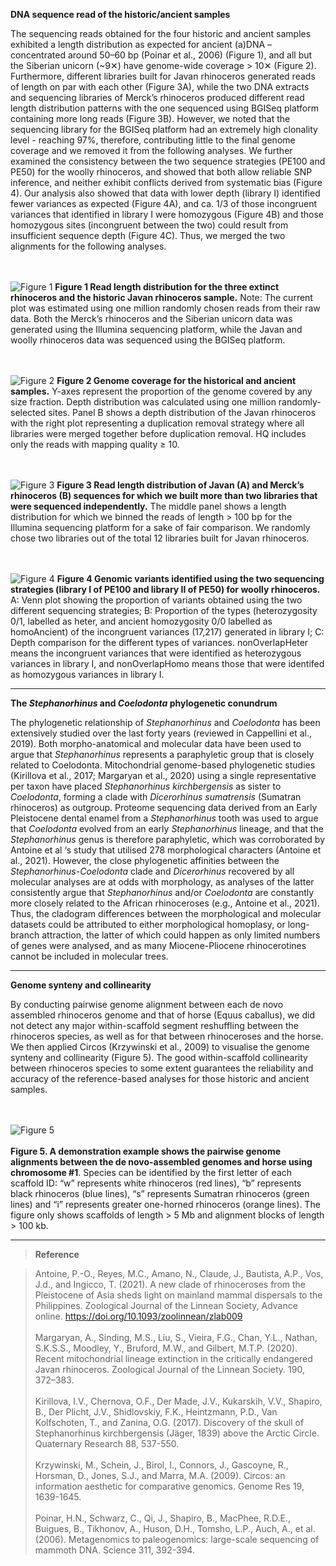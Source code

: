 **DNA sequence read of the historic/ancient samples**

The sequencing reads obtained for the four historic and ancient samples exhibited a length distribution as expected for ancient (a)DNA – concentrated around 50–60 bp (Poinar et al., 2006) (Figure 1), and all but the Siberian unicorn (~9✕) have genome-wide coverage > 10✕ (Figure 2). Furthermore, different libraries built for Javan rhinoceros generated reads of length on par with each other (Figure 3A), while the two DNA extracts and sequencing libraries of Merck’s rhinoceros produced different read length distribution patterns with the one sequenced using BGISeq platform containing more long reads (Figure 3B). However, we noted that the sequencing library for the BGISeq platform had an extremely high clonality level - reaching 97%, therefore, contributing little to the final genome coverage and we removed it from the following analyses. We further examined the consistency between the two sequence strategies (PE100 and PE50) for the woolly rhinoceros, and showed that both allow reliable SNP inference, and neither exhibit conflicts derived from systematic bias (Figure 4). Our analysis also showed that data with lower depth (library I) identified fewer variances as expected (Figure 4A), and ca. 1/3 of those incongruent variances that identified in library I were homozygous (Figure 4B) and those homozygous sites (incongruent between the two) could result from insufficient sequence depth (Figure 4C). Thus, we merged the two alignments for the following analyses.

<br/><br/>
![Figure 1](https://github.com/liushanlin/rhinoceros-comparative-genome/blob/main/additional%20resources/readLengthDistributionAll.png)
**Figure 1 Read length distribution for the three extinct rhinoceros and the historic Javan rhinoceros sample.** Note: The current plot was estimated using one million randomly chosen reads from their raw data. Both the Merck’s rhinoceros and the Siberian unicorn data was generated using the Illumina sequencing platform, while the Javan and woolly rhinoceros data was sequenced using the BGISeq platform.

<br/><br/>
![Figure 2](https://github.com/liushanlin/rhinoceros-comparative-genome/blob/main/additional%20resources/depth.ancient.png)
**Figure 2 Genome coverage for the historical and ancient samples.** Y-axes represent the proportion of the genome covered by any size fraction. Depth distribution was calculated using one million randomly-selected sites. Panel B shows a depth distribution of the Javan rhinoceros with the right plot representing a duplication removal strategy where all libraries were merged together before duplication removal. HQ includes only the reads with mapping quality ≥ 10.

<br/><br/>
![Figure 3](https://github.com/liushanlin/rhinoceros-comparative-genome/blob/main/additional%20resources/lengthJavanStepPlain.png)
**Figure 3 Read length distribution of Javan (A) and Merck’s rhinoceros (B) sequences for which we built more than two libraries that were sequenced independently.** The middle panel shows a length distribution for which we binned the reads of length > 100 bp for the Illumina sequencing platform for a sake of fair comparison. We randomly chose two libraries out of the total 12 libraries built for Javan rhinoceros.

<br/><br/>
![Figure 4](https://github.com/liushanlin/rhinoceros-comparative-genome/blob/main/additional%20resources/woollyDiffLib.png)
**Figure 4 Genomic variants identified using the two sequencing strategies (library I of PE100 and library II of PE50) for woolly rhinoceros.** A: Venn plot showing the proportion of variants obtained using the two different sequencing strategies; B: Proportion of the types (heterozygosity 0/1, labelled as heter, and ancient homozygosity 0/0 labelled as homoAncient) of the incongruent variances (17,217) generated in library I; C: Depth comparison for the different types of variances. nonOverlapHeter means the incongruent variances that were identified as heterozygous variances in library I, and nonOverlapHomo means those that were identifed as homozygous variances in library I.

---

**The *Stephanorhinus* and *Coelodonta* phylogenetic conundrum**

The phylogenetic relationship of *Stephanorhinus* and *Coelodonta* has been extensively studied over the last forty years (reviewed in Cappellini et al., 2019). Both morpho-anatomical and molecular data have been used to argue that *Stephanorhinus* represents a paraphyletic group that is closely related to Coelodonta. Mitochondrial genome-based phylogenetic studies (Kirillova et al., 2017; Margaryan et al., 2020) using a single representative per taxon have placed *Stephanorhinus kirchbergensis* as sister to *Coelodonta*, forming a clade with *Dicerorhinus sumatrensis* (Sumatran rhinoceros) as outgroup. Proteome sequencing data derived from an Early Pleistocene dental enamel from a *Stephanorhinus* tooth was used to argue that *Coelodonta* evolved from an early *Stephanorhinus* lineage, and that the *Stephanorhinus* genus is therefore paraphyletic, which was corroborated by Antoine et al ‘s study that utilised 278 morphological characters (Antoine et al., 2021). However, the close phylogenetic affinities between the *Stephanorhinus-Coelodonta* clade and *Dicerorhinus* recovered by all molecular analyses are at odds with morphology, as analyses of the latter consistently argue that *Stephanorhinus* and/or *Coelodonta* are constantly more closely related to the African rhinoceroses (e.g., Antoine et al., 2021). Thus, the cladogram differences between the morphological and molecular datasets could be attributed to either morphological homoplasy, or long-branch attraction, the latter of which could happen as only limited numbers of genes were analysed, and as many Miocene-Pliocene rhinocerotines cannot be included in molecular trees.

---

**Genome synteny and collinearity**

By conducting pairwise genome alignment between each de novo assembled rhinoceros genome and that of horse (Equus caballus), we did not detect any major within-scaffold segment reshuffling between the rhinoceros species, as well as for that between rhinoceroses and the horse. We then applied Circos (Krzywinski et al., 2009) to visualise the genome synteny and collinearity (Figure 5). The good within-scaffold collinearity between rhinoceros species to some extent guarantees the reliability and accuracy of the reference-based analyses for those historic and ancient samples.

<br/><br/>
![Figure 5](https://github.com/liushanlin/rhinoceros-comparative-genome/blob/main/additional%20resources/Equu_chr1.png)<br/><br/>
**Figure 5. A demonstration example shows the pairwise genome alignments between the de novo-assembled genomes and horse using chromosome #1**. Species can be identified by the first letter of each scaffold ID: “w” represents white rhinoceros (red lines), “b” represents black rhinoceros (blue lines), “s” represents Sumatran rhinoceros (green lines) and “i” represents greater one-horned rhinoceros (orange lines). The figure only shows scaffolds of length > 5 Mb and alignment blocks of length > 100 kb.

---

> **Reference**

> Antoine, P.-O., Reyes, M.C., Amano, N., Claude, J., Bautista, A.P., Vos, J.d., and Ingicco, T. (2021). A new clade of rhinoceroses from the Pleistocene of Asia sheds light on mainland mammal dispersals to the Philippines. Zoological Journal of the Linnean Society, Advance online. https://doi.org/10.1093/zoolinnean/zlab009 <br/><br/>
> Margaryan, A., Sinding, M.S., Liu, S., Vieira, F.G., Chan, Y.L., Nathan, S.K.S.S., Moodley, Y., Bruford, M.W., and Gilbert, M.T.P. (2020). Recent mitochondrial lineage extinction in the critically endangered Javan rhinoceros. Zoological Journal of the Linnean Society. 190, 372–383.<br/><br/>
> Kirillova, I.V., Chernova, O.F., Der Made, J.V., Kukarskih, V.V., Shapiro, B., Der Plicht, J.V., Shidlovskiy, F.K., Heintzmann, P.D., Van Kolfschoten, T., and Zanina, O.G. (2017). Discovery of the skull of Stephanorhinus kirchbergensis (Jäger, 1839) above the Arctic Circle. Quaternary Research 88, 537-550.<br/><br/>
> Krzywinski, M., Schein, J., Birol, I., Connors, J., Gascoyne, R., Horsman, D., Jones, S.J., and Marra, M.A. (2009). Circos: an information aesthetic for comparative genomics. Genome Res 19, 1639-1645.<br/><br/>
> Poinar, H.N., Schwarz, C., Qi, J., Shapiro, B., MacPhee, R.D.E., Buigues, B., Tikhonov, A., Huson, D.H., Tomsho, L.P., Auch, A., et al. (2006). Metagenomics to paleogenomics: large-scale sequencing of mammoth DNA. Science 311, 392-394.
> 
